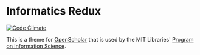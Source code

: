 Informatics Redux
========

[![Code Climate](https://codeclimate.com/github/MITLibraries/informatics_redux/badges/gpa.svg)](https://codeclimate.com/github/MITLibraries/informatics_redux)

This is a theme for [OpenScholar](http://theopenscholar.org/) that is used by the MIT Libraries' [Program on Information Science](https://informatics.mit.edu/).
